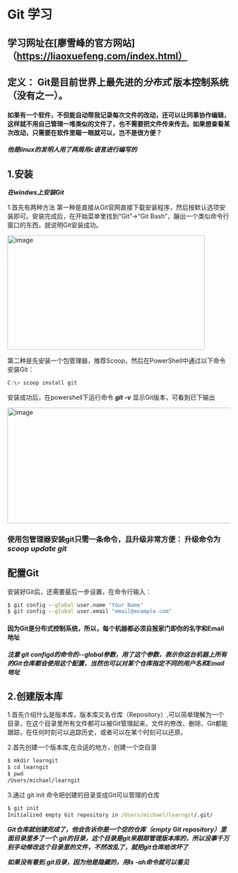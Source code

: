 # Git 学习
## 学习网址在[廖雪峰的官方网站]（https://liaoxuefeng.com/index.html）
## 定义： Git是目前世界上最先进的***分布式*** 版本控制系统（没有之一）。
#### 如果有一个软件，不但能自动帮我记录每次文件的改动，还可以让同事协作编辑，这样就不用自己管理一堆类似的文件了，也不需要把文件传来传去。如果想查看某次改动，只需要在软件里瞄一眼就可以，岂不是很方便？
***他是linux的发明人用了两周用c语言进行编写的***
## 1.安装
***在windws上安装Git***

1.首先有两种方法
第一种是直接从Git官网直接下载安装程序，然后按默认选项安装即可。安装完成后，在开始菜单里找到“Git”->“Git Bash”，蹦出一个类似命令行窗口的东西，就说明Git安装成功。

 <img width="447" height="259" alt="image" src="https://github.com/user-attachments/assets/f5fdbe80-d8ce-421e-b7e7-d4105c5a95c8" />
 
第二种是先安装一个包管理器，推荐Scoop，然后在PowerShell中通过以下命令安装Git：
```powershell
C:\> scoop install git
```
安装成功后，在powershell下运行命令 ***git -v*** 显示Git版本，可看到已下输出

<img width="635" height="262" alt="image" src="https://github.com/user-attachments/assets/8f0457ab-88d4-440b-934f-1a8940afcc54" />

### 使用包管理器安装git只需一条命令，且升级非常方便： 升级命令为 ***scoop update git***

## 配置Git
安装好Git后，还需要最后一步设置，在命令行输入：
```cmd
$ git config --global user.name "Your Name"
$ git config --global user.email "email@example.com"
```
#### 因为Git是分布式控制系统，所以，每个机器都必须自报家门即你的名字和Email地址

***注意 git configd的命令的--global参数，用了这个参数，表示你这台机器上所有的Git仓库都会使用这个配置，当然也可以对某个仓库指定不同的用户名和Email地址***

## 2.创建版本库

1.首先介绍什么是版本库，版本库又名仓库（Repository）,可以简单理解为一个目录，在这个目录里所有文件都可以被Git管理起来，文件的修改、删除、Git都能跟踪，在任何时刻可以追踪历史，或者可以在某个时刻可以还原。

2.首先创建一个版本库,在合适的地方，创建一个空目录
```cmd
$ mkdir learngit
$ cd learngit
$ pwd
/Users/michael/learngit
```

3.通过 git init 命令把创建的目录变成Git可以管理的仓库
```cmd
$ git init
Initialized empty Git repository in /Users/michael/learngit/.git/
```

***Git仓库就创建完成了，他会告诉你是一个空的仓库（empty Git repository）里面目录里多了一个.git的目录，这个目录是git来跟踪管理版本库的，所以没事千万别手动修改这个目录里的文件，不然改乱了，就把git仓库给改坏了***

***如果没有看到.git目录，因为他是隐藏的，用ls -ah命令就可以看见***

